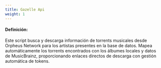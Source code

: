 ```yaml
---
title: Gazelle Api
weight: 1
---
```


#### Definición:

Este script busca y descarga información de torrents musicales desde Orpheus Network para los artistas presentes en la base de datos. Mapea automáticamente los torrents encontrados con los álbumes locales y datos de MusicBrainz, proporcionando enlaces directos de descarga con gestión automática de tokens.

